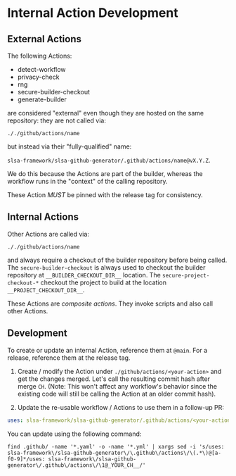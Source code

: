 # Internal Action Development

## External Actions
The following Actions:
- detect-workflow
- privacy-check
- rng
- secure-builder-checkout
- generate-builder

are considered "external" even though they are hosted on the same repository: they are not called via:

```././github/actions/name```

but instead via their "fully-qualified" name:

```slsa-framework/slsa-github-generator/.github/actions/name@vX.Y.Z```.

We do this because the Actions are part of the builder, whereas the workflow runs in the "context" of the calling repository.

These Action *MUST* be pinned with the release tag for consistency.

## Internal Actions

Other Actions are called via:

```././github/actions/name```

and always require a checkout of the builder repository before being called.
The `secure-builder-checkout` is always used to checkout the builder repository
at `__BUILDER_CHECKOUT_DIR__` location. The `secure-project-checkout-*` checkout
the project to build at the location `__PROJECT_CHECKOUT_DIR__`.

These Actions are *composite actions*. They invoke scripts and also call other Actions.

## Development

To create or update an internal Action, reference them at `@main`. For a release, reference them at the release tag.

1. Create / modify the Action under `./github/actions/<your-action>` and get the changes merged. Let's call the resulting
commit hash after merge `CH`. (Note: This won't affect any workflow's behavior since
the existing code will still be calling the Action at an older commit hash).

1. Update the re-usable workflow / Actions to use them in a follow-up PR:
```yaml
uses: slsa-framework/slsa-github-generator/.github/actions/<your-action>@CH
```

  You can update using the following command:

```shell
find .github/ -name '*.yaml' -o -name '*.yml' | xargs sed -i 's/uses: slsa-framework\/slsa-github-generator\/\.github\/actions\/\(.*\)@[a-f0-9]*/uses: slsa-framework\/slsa-github-generator\/.github\/actions\/\1@_YOUR_CH__/'
```
